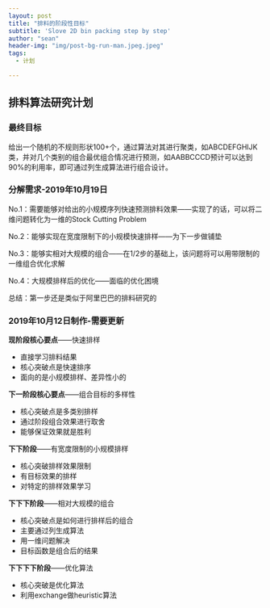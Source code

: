 ```yaml
---
layout: post
title: "排料的阶段性目标"
subtitle: 'Slove 2D bin packing step by step'
author: "sean"
header-img: "img/post-bg-run-man.jpeg.jpeg"
tags:
  - 计划

---
```




## 排料算法研究计划

### 最终目标

给出一个随机的不规则形状100+个，通过算法对其进行聚类，如ABCDEFGHIJK类，并对几个类别的组合最优组合情况进行预测，如AABBCCCD预计可以达到90%的利用率，即可通过列生成算法进行组合设计。

### 分解需求-2019年10月19日

No.1：需要能够对给出的小规模序列快速预测排料效果——实现了的话，可以将二维问题转化为一维的Stock Cutting Problem

No.2：能够实现在宽度限制下的小规模快速排样——为下一步做铺垫

No.3：能够实相对大规模的组合——在1/2步的基础上，该问题将可以用带限制的一维组合优化求解

No.4：大规模排样后的优化——面临的优化困境

总结：第一步还是类似于阿里巴巴的排料研究的



### 2019年10月12日制作-需要更新

**现阶段核心要点**——快速排样

- 直接学习排料结果
- 核心突破点是快速排序
- 面向的是小规模排样、差异性小的



**下一阶段核心要点**——组合目标的多样性

- 核心突破点是多类别排样
- 通过阶段组合效果进行取舍
- 能够保证效果就是胜利



**下下阶段**——有宽度限制的小规模排样

- 核心突破排样效果限制
- 有目标效果的排样
- 对特定的排样效果学习



**下下下阶段**——相对大规模的组合

- 核心突破点是如何进行排样后的组合
- 主要通过列生成算法
- 用一维问题解决
- 目标函数是组合后的结果



**下下下下阶段**——优化算法

- 核心突破是优化算法
- 利用exchange做heuristic算法